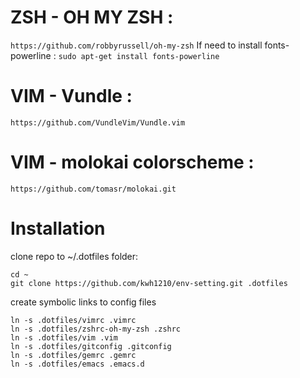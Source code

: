 # ZSH - OH MY ZSH :
 `https://github.com/robbyrussell/oh-my-zsh`
  If need to install fonts-powerline :
    `sudo apt-get install fonts-powerline`

# VIM - Vundle :
 `https://github.com/VundleVim/Vundle.vim`
 
# VIM - molokai colorscheme :
 `https://github.com/tomasr/molokai.git`


# Installation

clone repo to ~/.dotfiles folder:
```
cd ~
git clone https://github.com/kwh1210/env-setting.git .dotfiles
```
create symbolic links to config files
```
ln -s .dotfiles/vimrc .vimrc
ln -s .dotfiles/zshrc-oh-my-zsh .zshrc
ln -s .dotfiles/vim .vim
ln -s .dotfiles/gitconfig .gitconfig
ln -s .dotfiles/gemrc .gemrc
ln -s .dotfiles/emacs .emacs.d
```
